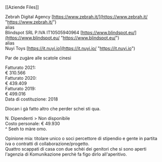[[Aziende Files]]

Zebrah Digital Agency [https://www.zebrah.it/](https://www.zebrah.it/ "https://www.zebrah.it/")  
alias  
Blindspot SRL P.IVA IT10505940964 [https://www.blindspot.eu/](https://www.blindspot.eu/ "https://www.blindspot.eu/")  
alias  
Nuyi Toys [https://it.nuyi.io](https://it.nuyi.io/ "https://it.nuyi.io")  

Par de zugàre alle scatole cinesi

Fatturato 2021:  
€ 310.566  
Fatturato 2020:  
€ 439.409  
Fatturato 2019:  
€ 499.016  
Data di costituzione: 2018

Diocan i gà fatto altro che perder schei sti qua.

N. Dipendenti > Non disponibile  
Costo personale: € 49.930  
^ Seeh to màre omo.

Opinione mia: titolare unico o soci percettore di stipendio e gente in partita iva o contratti di collaborazione/progetto.  
Quattro scappati di casa con due schèi dei genitori che si sono aperti l'agenzia di Komunikazione perchè fa figo dirlo all'aperitivo.